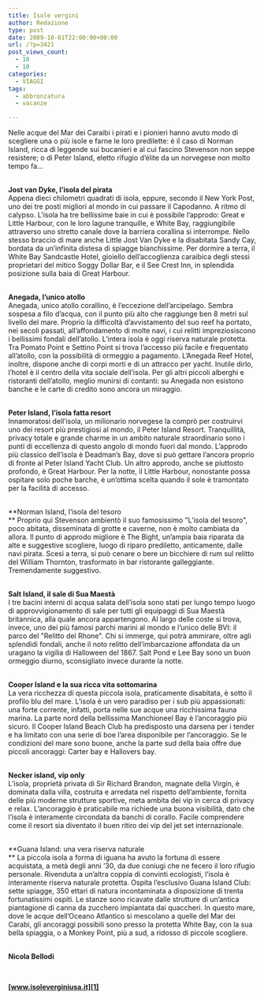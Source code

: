 ```yaml
---
title: Isole vergini
author: Redazione
type: post
date: 2009-10-01T22:00:00+00:00
url: /?p=3421
post_views_count:
  - 10
  - 10
categories:
  - VIAGGI
tags:
  - abbronzatura
  - vacanze

---
```

Nelle acque del Mar dei Caraibi i pirati e i pionieri hanno avuto modo di scegliere una o pi&ugrave; isole e farne le loro predilette: &egrave; il caso di Norman Island, ricca di leggende sui bucanieri e al cui fascino Stevenson non seppe resistere; o di Peter Island, eletto rifugio d&#8217;&eacute;lite da un norvegese non molto tempo fa&#8230;  
&nbsp;

**Jost van Dyke, l&#8217;isola del pirata**  
Appena dieci chilometri quadrati di isola, eppure, secondo il New York Post, uno dei tre posti migliori al mondo in cui passare il Capodanno. A ritmo di calypso. L&#8217;isola ha tre bellissime baie in cui &egrave; possibile l&#8217;approdo: Great e Little Harbour, con le loro lagune tranquille, e White Bay, raggiungibile attraverso uno stretto canale dove la barriera corallina si interrompe. Nello stesso braccio di mare anche Little Jost Van Dyke e la disabitata Sandy Cay, bordata da un&#8217;infinita distesa di spiagge bianchissime. Per dormire a terra, il White Bay Sandcastle Hotel, gioiello dell&#8217;accoglienza caraibica degli stessi proprietari del mitico Soggy Dollar Bar, e il See Crest Inn, in splendida posizione sulla baia di Great Harbour.  
&nbsp;

**Anegada, l&#8217;unico atollo**  
Anegada, unico atollo corallino, &egrave; l&#8217;eccezione dell&#8217;arcipelago. Sembra sospesa a filo d&#8217;acqua, con il punto pi&ugrave; alto che raggiunge ben 8 metri sul livello del mare. Proprio la difficolt&agrave; d&#8217;avvistamento del suo reef ha portato, nei secoli passati, all&#8217;affondamento di molte navi, i cui relitti impreziosiscono i bellissimi fondali dell&#8217;atollo. L&#8217;intera isola &egrave; oggi riserva naturale protetta. Tra Pomato Point e Settino Point si trova l&#8217;accesso pi&ugrave; facile e frequentato all&#8217;atollo, con la possibilit&agrave; di ormeggio a pagamento. L&#8217;Anegada Reef Hotel, inoltre, dispone anche di corpi morti e di un attracco per yacht. Inutile dirlo, l&#8217;hotel &egrave; il centro della vita sociale dell&#8217;isola. Per gli altri piccoli alberghi e ristoranti dell&#8217;atollo, meglio munirsi di contanti: su Anegada non esistono banche e le carte di credito sono ancora un miraggio.  
&nbsp;

**Peter Island, l&#8217;isola fatta resort**  
Innamoratosi dell&#8217;isola, un milionario norvegese la compr&ograve; per costruirvi uno dei resort pi&ugrave; prestigiosi al mondo, il Peter Island Resort. Tranquillit&agrave;, privacy totale e grande charme in un ambito naturale straordinario sono i punti di eccellenza di questo angolo di mondo fuori dal mondo. L&#8217;approdo pi&ugrave; classico dell&#8217;isola &egrave; Deadman&#8217;s Bay, dove si pu&ograve; gettare l&#8217;ancora proprio di fronte al Peter Island Yacht Club. Un altro approdo, anche se piuttosto profondo, &egrave; Great Harbour. Per la notte, il Little Harbour, nonostante possa ospitare solo poche barche, &egrave; un&#8217;ottima scelta quando il sole &egrave; tramontato per la facilit&agrave; di accesso.  
&nbsp;

**Norman Island, l&#8217;isola del tesoro  
** Proprio qui Stevenson ambient&ograve; il suo famosissimo "L&#8217;isola del tesoro", poco abitata, disseminata di grotte e caverne, non &egrave; molto cambiata da allora. Il punto di approdo migliore &egrave; The Bight, un&#8217;ampia baia riparata da alte e suggestive scogliere, luogo di riparo prediletto, anticamente, dalle navi pirata. Scesi a terra, si pu&ograve; cenare o bere un bicchiere di rum sul relitto del William Thornton, trasformato in bar ristorante galleggiante. Tremendamente suggestivo.  
&nbsp;

**Salt Island, il sale di Sua Maest&agrave;**  
I tre bacini interni di acqua salata dell&#8217;isola sono stati per lungo tempo luogo di approvvigionamento di sale per tutti gli equipaggi di Sua Maest&agrave; britannica, alla quale ancora appartengono. Al largo delle coste si trova, invece, uno dei pi&ugrave; famosi parchi marini al mondo e l&#8217;unico delle BVI: il parco del "Relitto del Rhone". Chi si immerge, qui potr&agrave; ammirare, oltre agli splendidi fondali, anche il noto relitto dell&#8217;imbarcazione affondata da un uragano la vigilia di Halloween del 1867. Salt Pond e Lee Bay sono un buon ormeggio diurno, sconsigliato invece durante la notte.  
&nbsp;

**Cooper Island e la sua ricca vita sottomarina**  
La vera ricchezza di questa piccola isola, praticamente disabitata, &egrave; sotto il profilo blu del mare. L&#8217;isola &egrave; un vero paradiso per i sub pi&ugrave; appassionati: una forte corrente, infatti, porta nelle sue acque una ricchissima fauna marina. La parte nord della bellissima Manchioneel Bay &egrave; l&#8217;ancoraggio pi&ugrave; sicuro. Il Cooper Island Beach Club ha predisposto una darsena per i tender e ha limitato con una serie di boe l&#8217;area disponibile per l&#8217;ancoraggio. Se le condizioni del mare sono buone, anche la parte sud della baia offre due piccoli ancoraggi: Carter bay e Hallovers bay.  
&nbsp;

**Necker island, vip only**  
L&#8217;isola, propriet&agrave; privata di Sir Richard Brandon, magnate della Virgin, &egrave; dominata dalla villa, costruita e arredata nel rispetto dell&#8217;ambiente, fornita delle pi&ugrave; moderne strutture sportive, meta ambita dei vip in cerca di privacy e relax. L&#8217;ancoraggio &egrave; praticabile ma richiede una buona visibilit&agrave;, dato che l&#8217;isola &egrave; interamente circondata da banchi di corallo. Facile comprendere come il resort sia diventato il buen ritiro dei vip del jet set internazionale.  
&nbsp;

**Guana Island: una vera riserva naturale  
** La piccola isola a forma di iguana ha avuto la fortuna di essere acquistata, a met&agrave; degli anni &#8217;30, da due coniugi che ne fecero il loro rifugio personale. Rivenduta a un&#8217;altra coppia di convinti ecologisti, l&#8217;isola &egrave; interamente riserva naturale protetta. Ospita l&#8217;esclusivo Guana Island Club: sette spiagge, 350 ettari di natura incontaminata a disposizione di trenta fortunatissimi ospiti. Le stanze sono ricavate dalle strutture di un&#8217;antica piantagione di canna da zucchero impiantata dai quaccheri. In questo mare, dove le acque dell&#8217;Oceano Atlantico si mescolano a quelle del Mar dei Carabi, gli ancoraggi possibili sono presso la protetta White Bay, con la sua bella spiaggia, o a Monkey Point, pi&ugrave; a sud, a ridosso di piccole scogliere.  
&nbsp;

**Nicola Bellodi**

&nbsp;

**[www.isoleverginiusa.it][1]**

 [1]: https://www.isoleverginiusa.it